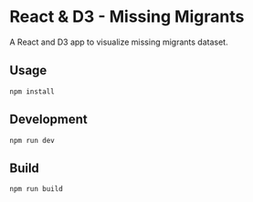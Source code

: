 # React & D3 - Missing Migrants

A React and D3 app to visualize missing migrants dataset.

## Usage

```
npm install
```

## Development

```
npm run dev
```

## Build

```
npm run build
```

